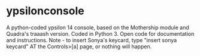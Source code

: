 # ypsilonconsole
A python-coded ypsilon 14 console, based on the Mothership module and Quadra's traaash version.
Coded in Python 3.  Open code for documentation and instructions.  Note - to insert Sonya's keycard, type "insert sonya keycard" AT the Controls>[a] page, or nothing will happen.

